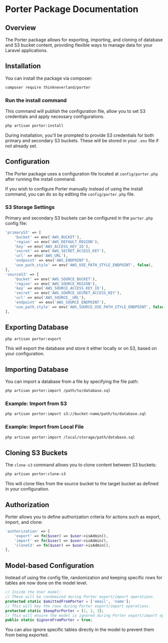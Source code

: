 
# Porter Package Documentation

## Overview
The Porter package allows for exporting, importing, and cloning of database and S3 bucket content, providing flexible ways to manage data for your Laravel applications.

## Installation

You can install the package via composer:

```bash
composer require thinkneverland/porter
```

### Run the install command

This command will publish the configuration file, allow you to set S3 credentials and apply necessary configurations.

```bash
php artisan porter:install
```

During installation, you'll be prompted to provide S3 credentials for both primary and secondary S3 buckets. These will be stored in your `.env` file if not already set.

## Configuration

The Porter package uses a configuration file located at `config/porter.php` after running the install command.

If you wish to configure Porter manually instead of using the install command, you can do so by editing the `config/porter.php` file.

### S3 Storage Settings

Primary and secondary S3 buckets can be configured in the `porter.php` config file:

```php
'primaryS3' => [
    'bucket' => env('AWS_BUCKET'),
    'region' => env('AWS_DEFAULT_REGION'),
    'key' => env('AWS_ACCESS_KEY_ID'),
    'secret' => env('AWS_SECRET_ACCESS_KEY'),
    'url' => env('AWS_URL'),
    'endpoint' => env('AWS_ENDPOINT'),
    'use_path_style' => env('AWS_USE_PATH_STYLE_ENDPOINT', false),
],
'sourceS3' => [
    'bucket' => env('AWS_SOURCE_BUCKET'),
    'region' => env('AWS_SOURCE_REGION'),
    'key' => env('AWS_SOURCE_ACCESS_KEY_ID'),
    'secret' => env('AWS_SOURCE_SECRET_ACCESS_KEY'),
    'url' => env('AWS_SOURCE__URL'),
    'endpoint' => env('AWS_SOURCE_ENDPOINT'),
    'use_path_style' => env('AWS_SOURCE_USE_PATH_STYLE_ENDPOINT', false),
],
```

## Exporting Database

```bash
php artisan porter:export
```

This will export the database and store it either locally or on S3, based on your configuration.

## Importing Database

You can import a database from a file by specifying the file path:

```bash
php artisan porter:import /path/to/database.sql
```

### Example: Import from S3

```bash
php artisan porter:import s3://bucket-name/path/to/database.sql
```

### Example: Import from Local File

```bash
php artisan porter:import /local/storage/path/database.sql
```

## Cloning S3 Buckets

The `clone-s3` command allows you to clone content between S3 buckets:

```bash
php artisan porter:clone-s3
```

This will clone files from the source bucket to the target bucket as defined in your configuration.

## Authorization

Porter allows you to define authorization criteria for actions such as export, import, and clone:

```php
'authorization' => [
    'export' => fn($user) => $user->isAdmin(),
    'import' => fn($user) => $user->isAdmin(),
    'cloneS3' => fn($user) => $user->isAdmin(),
],
```

## Model-based Configuration

Instead of using the config file, randomization and keeping specific rows for tables are now done on the model level.

```php
// Inside the User model:
// These will be randomized during Porter export/import operations.
protected static $omittedFromPorter = ['email', 'name'];
// This will key the rows during Porter export/import operations.
protected static $keepForPorter = [1, 2, 3];
// This will ensure the model is ignored during Porter export/import operations.
public static $ignoreFromPorter = true;

```

You can also ignore specific tables directly in the model to prevent them from being exported.
